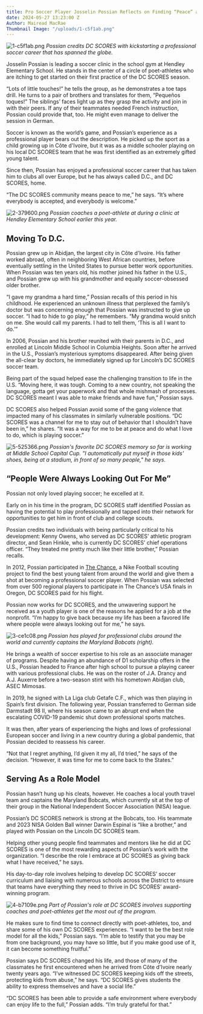 ```yaml
---
title: Pro Soccer Player Josselin Possian Reflects on Finding “Peace” at DC SCORES
date: 2024-05-27 13:23:00 Z
Author: Mairead MacRae
Thumbnail Image: "/uploads/1-c5f1ab.png"
---
```


![1-c5f1ab.png](/uploads/1-c5f1ab.png)
*Possian credits DC SCORES with kickstarting a professional soccer career that has spanned the globe.*





















Josselin Possian is leading a soccer clinic in the school gym at Hendley Elementary School. He stands in the center of a circle of poet-athletes who are itching to get started on their first practice of the DC SCORES season.

“Lots of little touches!” he tells the group, as he demonstrates a toe taps drill. He turns to a pair of brothers and translates for them, “Pequeños toques!” The siblings’ faces light up as they grasp the activity and join in with their peers. If any of their teammates needed French instruction, Possian could provide that, too. He might even manage to deliver the session in German.

Soccer is known as the world’s game, and Possian’s experience as a professional player bears out the description. He picked up the sport as a child growing up in Côte d'Ivoire, but it was as a middle schooler playing on his local DC SCORES team that he was first identified as an extremely gifted young talent.

Since then, Possian has enjoyed a professional soccer career that has taken him to clubs all over Europe, but he has always called D.C., and DC SCORES, home.

“The DC SCORES community means peace to me,” he says. “It’s where everybody is accepted, and everybody is welcome.”

![2-379600.png](/uploads/2-379600.png)
*Possian coaches a poet-athlete at during a clinic at Hendley Elementary School earlier this year.*

## Moving To D.C.

Possian grew up in Abidjan, the largest city in Côte d'Ivoire. His father worked abroad, often in neighboring West African countries, before eventually settling in the United States to pursue better work opportunities. When Possian was ten years old, his mother joined his father in the U.S., and Possian grew up with his grandmother and equally soccer-obsessed older brother.

“I gave my grandma a hard time,” Possian recalls of this period in his childhood. He experienced an unknown illness that perplexed the family’s doctor but was concerning enough that Possian was instructed to give up soccer. “I had to hide to go play,” he remembers. “My grandma would snitch on me. She would call my parents. I had to tell them, ‘This is all I want to do.’”

In 2006, Possian and his brother reunited with their parents in D.C., and enrolled at Lincoln Middle School in Columbia Heights. Soon after he arrived in the U.S., Possian’s mysterious symptoms disappeared. After being given the all-clear by doctors, he immediately signed up for Lincoln’s DC SCORES soccer team.

Being part of the squad helped ease the challenging transition to life in the U.S. “Moving here, it was tough. Coming to a new country, not speaking the language, gotta get your paperwork and that whole mishmash of processes. DC SCORES meant I was able to make friends and have fun,” Possian says.

DC SCORES also helped Possian avoid some of the gang violence that impacted many of his classmates in similarly vulnerable positions. “DC SCORES was a channel for me to stay out of behavior that I shouldn’t have been in,” he shares. “It was a way for me to be at peace and do what I love to do, which is playing soccer.”

![5-525366.png](/uploads/5-525366.png)
*Possian's favorite DC SCORES memory so far is working at Middle School Capital Cup. "I automatically put myself in those kids' shoes, being at a stadium, in front of so many people," he says.*

## “People Were Always Looking Out For Me”

Possian not only loved playing soccer; he excelled at it.

Early on in his time in the program, DC SCORES staff identified Possian as having the potential to play professionally and tapped into their network for opportunities to get him in front of club and college scouts.

Possian credits two individuals with being particularly critical to his development: Kenny Owens, who served as DC SCORES’ athletic program director, and Sean Hinkle, who is currently DC SCORES’ chief operations officer. “They treated me pretty much like their little brother,” Possian recalls.

In 2012, Possian participated in [The Chance](https://dai.ly/xszi7r), a Nike Football scouting project to find the best young talent from around the world and give them a shot at becoming a professional soccer player. When Possian was selected from over 500 regional players to participate in The Chance’s USA finals in Oregon, DC SCORES paid for his flight.

Possian now works for DC SCORES, and the unwavering support he received as a youth player is one of the reasons he applied for a job at the nonprofit. “I’m happy to give back because my life has been a favored life where people were always looking out for me,” he says.

![3-ce1c08.png](/uploads/3-ce1c08.png)
*Possian has played for professional clubs around the world and currently captains the Maryland Bobcats (right).*

He brings a wealth of soccer expertise to his role as an associate manager of programs. Despite having an abundance of D1 scholarship offers in the U.S., Possian headed to France after high school to pursue a playing career with various professional clubs. He was on the roster of J.A. Drancy and A.J. Auxerre before a two-season stint with his hometown Abidjan club, ASEC Mimosas.

In 2019, he signed with La Liga club Getafe C.F., which was then playing in Spain’s first division. The following year, Possian transferred to German side Darmstadt 98 II, where his season came to an abrupt end when the escalating COVID-19 pandemic shut down professional sports matches.

It was then, after years of experiencing the highs and lows of professional European soccer and living in a new country during a global pandemic, that Possian decided to reassess his career.

“Not that I regret anything, I’d given it my all, I’d tried,” he says of the decision. “However, it was time for me to come back to the States.”

## Serving As a Role Model

Possian hasn’t hung up his cleats, however. He coaches a local youth travel team and captains the Maryland Bobcats, which currently sit at the top of their group in the National Independent Soccer Association (NISA) league.

Possian’s DC SCORES network is strong at the Bobcats, too. His teammate and 2023 NISA Golden Ball winner Darwin Espinal is “like a brother,” and played with Possian on the Lincoln DC SCORES team.

Helping other young people find teammates and mentors like he did at DC SCORES is one of the most rewarding aspects of Possian’s work with the organization. “I describe the role I embrace at DC SCORES as giving back what I have received,” he says.

His day-to-day role involves helping to develop DC SCORES’ soccer curriculum and liaising with numerous schools across the District to ensure that teams have everything they need to thrive in DC SCORES’ award-winning program.

![4-b7109e.png](/uploads/4-b7109e.png)
*Part of Possian's role at DC SCORES involves supporting coaches and poet-athletes get the most out of the program.*

He makes sure to find time to connect directly with poet-athletes, too, and share some of his own DC SCORES experiences. “I want to be the best role model for all the kids,” Possian says. “I’m able to testify that you may be from one background, you may have so little, but if you make good use of it, it can become something fruitful.”

Possian says DC SCORES changed his life, and those of many of the classmates he first encountered when he arrived from Côte d'Ivoire nearly twenty years ago. “I’ve witnessed DC SCORES keeping kids off the streets, protecting kids from abuse,” he says. “DC SCORES gives students the ability to express themselves and have a social life.”

“DC SCORES has been able to provide a safe environment where everybody can enjoy life to the full,” Possian adds. “I’m truly grateful for that.”
